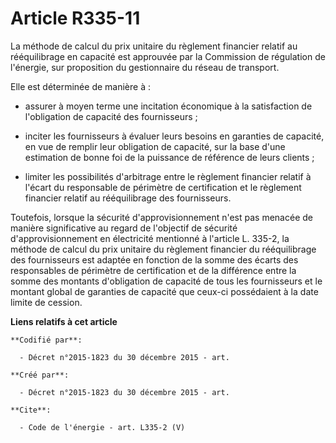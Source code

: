 # Article R335-11

La méthode de calcul du prix unitaire du règlement financier relatif au rééquilibrage en capacité est approuvée par la
Commission de régulation de l'énergie, sur proposition du gestionnaire du réseau de transport. 

Elle est déterminée de manière à :

- assurer à moyen terme une incitation économique à la satisfaction de l'obligation de capacité des fournisseurs ;

- inciter les fournisseurs à évaluer leurs besoins en garanties de capacité, en vue de remplir leur obligation de capacité,
sur la base d'une estimation de bonne foi de la puissance de référence de leurs clients ;

- limiter les possibilités d'arbitrage entre le règlement financier relatif à l'écart du responsable de périmètre de
certification et le règlement financier relatif au rééquilibrage des fournisseurs. 

Toutefois, lorsque la sécurité d'approvisionnement n'est pas menacée de manière significative au regard de l'objectif de
sécurité d'approvisionnement en électricité mentionné à l'article L. 335-2, la méthode de calcul du prix unitaire du
règlement financier du rééquilibrage des fournisseurs est adaptée en fonction de la somme des écarts des responsables de
périmètre de certification et de la différence entre la somme des montants d'obligation de capacité de tous les fournisseurs
et le montant global de garanties de capacité que ceux-ci possédaient à la date limite de cession.

**Liens relatifs à cet article**

	**Codifié par**:

	  - Décret n°2015-1823 du 30 décembre 2015 - art.

	**Créé par**:

	  - Décret n°2015-1823 du 30 décembre 2015 - art.

	**Cite**:

	  - Code de l'énergie - art. L335-2 (V)
